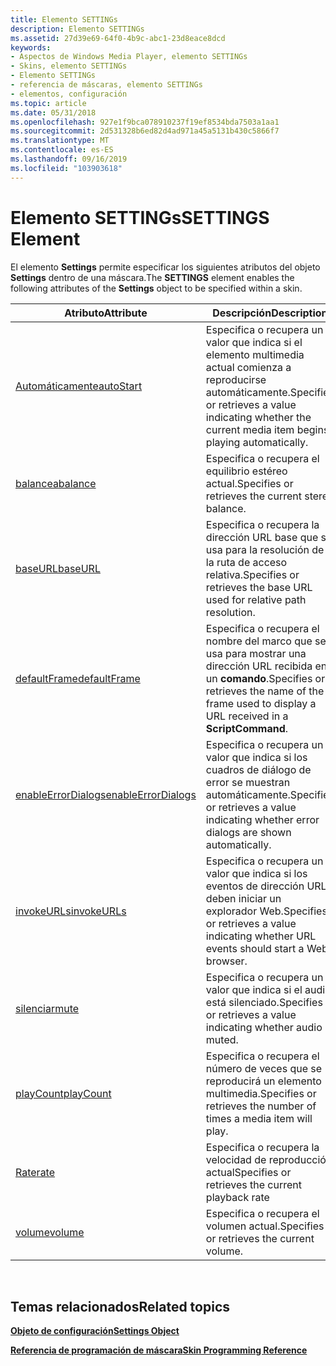 ```yaml
---
title: Elemento SETTINGs
description: Elemento SETTINGs
ms.assetid: 27d39e69-64f0-4b9c-abc1-23d8eace8dcd
keywords:
- Aspectos de Windows Media Player, elemento SETTINGs
- Skins, elemento SETTINGs
- Elemento SETTINGs
- referencia de máscaras, elemento SETTINGs
- elementos, configuración
ms.topic: article
ms.date: 05/31/2018
ms.openlocfilehash: 927e1f9bca078910237f19ef8534bda7503a1aa1
ms.sourcegitcommit: 2d531328b6ed82d4ad971a45a5131b430c5866f7
ms.translationtype: MT
ms.contentlocale: es-ES
ms.lasthandoff: 09/16/2019
ms.locfileid: "103903618"
---
```

# <a name="settings-element"></a><span data-ttu-id="cd0e5-108">Elemento SETTINGs</span><span class="sxs-lookup"><span data-stu-id="cd0e5-108">SETTINGS Element</span></span>

<span data-ttu-id="cd0e5-109">El elemento **Settings** permite especificar los siguientes atributos del objeto **Settings** dentro de una máscara.</span><span class="sxs-lookup"><span data-stu-id="cd0e5-109">The **SETTINGS** element enables the following attributes of the **Settings** object to be specified within a skin.</span></span>



| <span data-ttu-id="cd0e5-110">Atributo</span><span class="sxs-lookup"><span data-stu-id="cd0e5-110">Attribute</span></span>                                             | <span data-ttu-id="cd0e5-111">Descripción</span><span class="sxs-lookup"><span data-stu-id="cd0e5-111">Description</span></span>                                                                                            |
|-------------------------------------------------------|--------------------------------------------------------------------------------------------------------|
| [<span data-ttu-id="cd0e5-112">Automáticamente</span><span class="sxs-lookup"><span data-stu-id="cd0e5-112">autoStart</span></span>](settings-autostart.md)                   | <span data-ttu-id="cd0e5-113">Especifica o recupera un valor que indica si el elemento multimedia actual comienza a reproducirse automáticamente.</span><span class="sxs-lookup"><span data-stu-id="cd0e5-113">Specifies or retrieves a value indicating whether the current media item begins playing automatically.</span></span> |
| [<span data-ttu-id="cd0e5-114">balancea</span><span class="sxs-lookup"><span data-stu-id="cd0e5-114">balance</span></span>](settings-balance.md)                       | <span data-ttu-id="cd0e5-115">Especifica o recupera el equilibrio estéreo actual.</span><span class="sxs-lookup"><span data-stu-id="cd0e5-115">Specifies or retrieves the current stereo balance.</span></span>                                                     |
| [<span data-ttu-id="cd0e5-116">baseURL</span><span class="sxs-lookup"><span data-stu-id="cd0e5-116">baseURL</span></span>](settings-baseurl.md)                       | <span data-ttu-id="cd0e5-117">Especifica o recupera la dirección URL base que se usa para la resolución de la ruta de acceso relativa.</span><span class="sxs-lookup"><span data-stu-id="cd0e5-117">Specifies or retrieves the base URL used for relative path resolution.</span></span>                                 |
| [<span data-ttu-id="cd0e5-118">defaultFrame</span><span class="sxs-lookup"><span data-stu-id="cd0e5-118">defaultFrame</span></span>](settings-defaultframe.md)             | <span data-ttu-id="cd0e5-119">Especifica o recupera el nombre del marco que se usa para mostrar una dirección URL recibida en un **comando**.</span><span class="sxs-lookup"><span data-stu-id="cd0e5-119">Specifies or retrieves the name of the frame used to display a URL received in a **ScriptCommand**.</span></span>    |
| [<span data-ttu-id="cd0e5-120">enableErrorDialogs</span><span class="sxs-lookup"><span data-stu-id="cd0e5-120">enableErrorDialogs</span></span>](settings-enableerrordialogs.md) | <span data-ttu-id="cd0e5-121">Especifica o recupera un valor que indica si los cuadros de diálogo de error se muestran automáticamente.</span><span class="sxs-lookup"><span data-stu-id="cd0e5-121">Specifies or retrieves a value indicating whether error dialogs are shown automatically.</span></span>               |
| [<span data-ttu-id="cd0e5-122">invokeURLs</span><span class="sxs-lookup"><span data-stu-id="cd0e5-122">invokeURLs</span></span>](settings-invokeurls.md)                 | <span data-ttu-id="cd0e5-123">Especifica o recupera un valor que indica si los eventos de dirección URL deben iniciar un explorador Web.</span><span class="sxs-lookup"><span data-stu-id="cd0e5-123">Specifies or retrieves a value indicating whether URL events should start a Web browser.</span></span>               |
| [<span data-ttu-id="cd0e5-124">silenciar</span><span class="sxs-lookup"><span data-stu-id="cd0e5-124">mute</span></span>](settings-mute.md)                             | <span data-ttu-id="cd0e5-125">Especifica o recupera un valor que indica si el audio está silenciado.</span><span class="sxs-lookup"><span data-stu-id="cd0e5-125">Specifies or retrieves a value indicating whether audio is muted.</span></span>                                      |
| [<span data-ttu-id="cd0e5-126">playCount</span><span class="sxs-lookup"><span data-stu-id="cd0e5-126">playCount</span></span>](settings-playcount.md)                   | <span data-ttu-id="cd0e5-127">Especifica o recupera el número de veces que se reproducirá un elemento multimedia.</span><span class="sxs-lookup"><span data-stu-id="cd0e5-127">Specifies or retrieves the number of times a media item will play.</span></span>                                     |
| [<span data-ttu-id="cd0e5-128">Rate</span><span class="sxs-lookup"><span data-stu-id="cd0e5-128">rate</span></span>](settings-rate.md)                             | <span data-ttu-id="cd0e5-129">Especifica o recupera la velocidad de reproducción actual</span><span class="sxs-lookup"><span data-stu-id="cd0e5-129">Specifies or retrieves the current playback rate</span></span>                                                       |
| [<span data-ttu-id="cd0e5-130">volume</span><span class="sxs-lookup"><span data-stu-id="cd0e5-130">volume</span></span>](settings-volume.md)                         | <span data-ttu-id="cd0e5-131">Especifica o recupera el volumen actual.</span><span class="sxs-lookup"><span data-stu-id="cd0e5-131">Specifies or retrieves the current volume.</span></span>                                                             |



 

## <a name="related-topics"></a><span data-ttu-id="cd0e5-132">Temas relacionados</span><span class="sxs-lookup"><span data-stu-id="cd0e5-132">Related topics</span></span>

<dl> <dt>

[<span data-ttu-id="cd0e5-133">**Objeto de configuración**</span><span class="sxs-lookup"><span data-stu-id="cd0e5-133">**Settings Object**</span></span>](settings-object.md)
</dt> <dt>

[<span data-ttu-id="cd0e5-134">**Referencia de programación de máscara**</span><span class="sxs-lookup"><span data-stu-id="cd0e5-134">**Skin Programming Reference**</span></span>](skin-programming-reference.md)
</dt> </dl>

 

 





